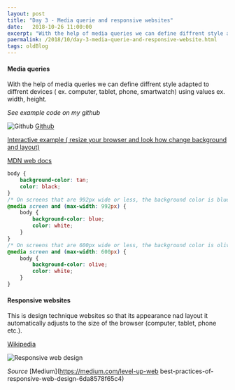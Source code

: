 ```yaml
---
layout: post
title: "Day 3 - Media querie and responsive websites"
date:   2018-10-26 11:00:00
excerpt: "With the help of media queries we can define diffrent style adapted to diffrent devices ( ex. computer, tablet, phone, smartwatch) using values ex. width, height."
paermalink: /2018/10/day-3-media-querie-and-responsive-website.html
tags: oldBlog
--- 
```


#### Media queries

With the help of media queries we can define diffrent style adapted to diffrent devices ( ex. computer, tablet, phone, smartwatch) using values ex. width, height.

*See example code on my github*

![Github](/assets/posts/media/github.png) [Github](https://github.com/objectprogr/30dayschallenge/tree/day3MediaQueries)

[Interactive example ( resize your browser and look how change background and layout)](https://www.w3schools.com/css/tryit.asp?filename=trycss_mediaqueries_ex1 "Interactive example ( resize your browser and look how change background and layput)")

[MDN web docs](https://developer.mozilla.org/pl/docs/Web/CSS/Media_Queries/Using_media_queries "MDN web docs")

```css
body {
    background-color: tan;
    color: black;
}
/* On screens that are 992px wide or less, the background color is blue */
@media screen and (max-width: 992px) {
    body {
        background-color: blue;
        color: white;
    }
}
/* On screens that are 600px wide or less, the background color is olive */
@media screen and (max-width: 600px) {
    body {
        background-color: olive;
        color: white;
    }
}
```

#### Responsive websites

This is design technique websites so that its appearance nad layout it automatically adjusts to the size of the browser (computer, tablet, phone etc.).

[Wikipedia](https://pl.wikipedia.org/wiki/Responsive_web_design "Wikipedia")

![Responsive web design](/assets/posts/media/responsive_web_design.jpg)

*Source* [Medium](https://medium.com/level-up-web best-practices-of-responsive-web-design-6da8578f65c4)